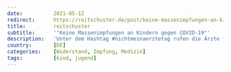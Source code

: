 ```yaml
---
date:          2021-05-12
redirect:      https://reitschuster.de/post/keine-massenimpfungen-an-kindern-gegen-covid-19/
title:         reitschuster
subtitle:      '"Keine Massenimpfungen an Kindern gegen COVID-19"'
description:   'Unter dem Hashtag #nichtmeinaerztetag rufen die Ärzte für individuelle Impfentscheidung dazu auf, Stellung gegen den jüngsten Beschluss des Deutschen Ärztetags zu beziehen. Dessen Forderung einer umfassenden COVID-19-Impfung von Kindern und Jugendlichen sei "erschreckend".'
country:       [DE]
categories:    [Widerstand, Impfung, Medizin]
tags:          [kind, jugend]
---
```

